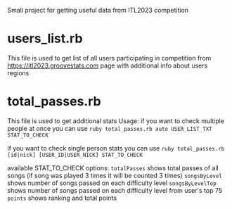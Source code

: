 Small project for getting useful data from ITL2023 competition

# users_list.rb
This file is used to get list of all users participating in competition from https://itl2023.groovestats.com page with additional info about users regions

# total_passes.rb
This file is used to get additional stats
Usage:
if you want to check multiple people at once you can use
`ruby total_passes.rb auto USER_LIST_TXT STAT_TO_CHECK`

if you want to check single person stats you can use
`ruby total_passes.rb [id|nick] [USER_ID|USER_NICK] STAT_TO_CHECK`

available STAT_TO_CHECK options:
`totalPasses` shows total passes of all songs (if song was played 3 times it will be counted 3 times)
`songsByLevel` shows number of songs passed on each difficulty level
`songsByLevelTop` shows number of songs passed on each difficulty level from user's top 75
`points` shows ranking and total points
